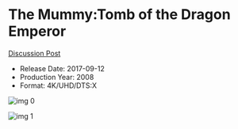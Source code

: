 # The Mummy:Tomb of the Dragon Emperor

[Discussion Post](https://www.avsforum.com/threads/bass-eq-for-filtered-movies.2995212/post-57033340)

* Release Date: 2017-09-12
* Production Year: 2008
* Format: 4K/UHD/DTS:X

![img 0](https://i.imgur.com/JMiYyIy.jpg)

![img 1](https://i.imgur.com/b0D3kmZ.jpg)

